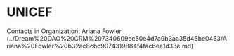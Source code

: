 # UNICEF

Contacts in Organization: Ariana Fowler (../Dream%20DAO%20CRM%207340609ec50e4d7a9b3aa35d45be0453/Ariana%20Fowler%20b32ac8cbc9074319884f4fac6ee1d33e.md)